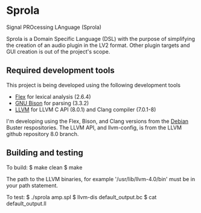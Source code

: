 # Sprola

Signal PROcessing LAnguage (Sprola)

Sprola is a Domain Specific Language (DSL) with the purpose of simplifying
the creation of an audio plugin in the LV2 format. Other plugin targets and GUI creation is out of the project's scope.

## Required development tools

This project is being developed using the following development tools
* [Flex](https://github.com/westes/flex) for lexical analysis (2.6.4)
* [GNU Bison](https://www.gnu.org/software/bison/) for parsing (3.3.2)
* [LLVM](https://llvm.org/) for LLVM C API (8.0.1) and Clang compiler (7.0.1-8)

I'm developing using the Flex, Bison, and Clang versions from the [Debian](https://www.debian.org/) Buster respositories. The LLVM API, and llvm-config, is from the LLVM github repository 8.0 branch.

## Building and testing
To build:
  $ make clean
  $ make

The path to the LLVM binaries, for example '/usr/lib/llvm-4.0/bin' must be in your path statement.

To test:
  $ ./sprola amp.spl
  $ llvm-dis default_output.bc
  $ cat default_output.ll
